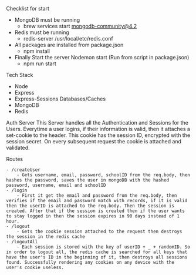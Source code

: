 Checklist for start
 - MongoDB must be running
   - brew services start mongodb-community@4.2
 - Redis must be running
   - redis-server /usr/local/etc/redis.conf
 - All packages are installed from package.json
   - npm install
 - Finally Start the server
   Nodemon start (Run from script in package.json)
   - npm run start

Tech Stack
 - Node
 - Express
 - Express-Sessions
 Databases/Caches
 - MongoDB
 - Redis

Auth Server
 This Server handles all the Authentication and Sessions for the Users. Everytime a user logins, if their information is valid, then it attaches a set-cookie to the header. This cookie has the session ID, encrypted with the session secret. On every subsequent request the cookie is attached and validated.

Routes

    - /createUser
        - Gets username, email, password, schoolID from the req.body, then hashes the password, saves the user in mongoDB with the hashed password, username, email and schoolID
    - /login
        - First it get the email and password from the req.body, then verifies if the email and password match with records, if it is valid then the userID is attached to the req.body. Then the session is created. After that if the session is created then if the user wants to stay logged in then the session expires in 90 days instead of 1 hour.
    - /logout
        - Gets the cookie session attached to the request then destroys the session in the redis cache
    - /logoutAll
        - Each session is stored with the key of userID + _ + randomID. So in order to logout all, the redis cache is searched for all keys that have the user's ID in the beginning of it, then destroys all sessions found. Successfully rendering any cookies on any device with the user's cookie useless.